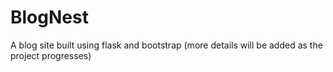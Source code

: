 # BlogNest
A blog site built using flask and bootstrap (more details will be added as the project progresses)
